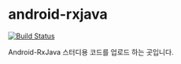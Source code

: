 # android-rxjava
[![Build Status](https://travis-ci.org/gdgand/android-rxjava.svg?branch=master)](https://travis-ci.org/gdgand/android-rxjava)

Android-RxJava 스터디용 코드를 업로드 하는 곳입니다.
